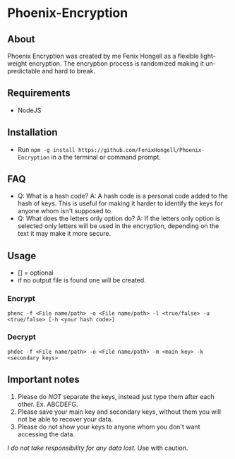 # Phoenix-Encryption

## About

Phoenix Encryption was created by me Fenix Hongell as a flexible light-weight encryption. The encryption process is randomized making it un-predictable and hard to break.

## Requirements

- NodeJS

## Installation

- Run `npm -g install https://github.com/FenixHongell/Phoenix-Encryption` in a the terminal or command prompt.

## FAQ

- Q: What is a hash code?
  A: A hash code is a personal code added to the hash of keys. This is useful for making it harder to identify the keys for anyone whom isn't supposed to.
- Q: What does the letters only option do?
  A: If the letters only option is selected only letters will be used in the encryption, depending on the text it may make it more secure.

## Usage

- [] = optional
- if no output file is found one will be created.

### Encrypt

`phenc -f <File name/path> -o <File name/path> -l <true/false> -u <true/false> [-h <your hash code>]`

### Decrypt

`phdec -f <File name/path> -o <File name/path> -m <main key> -k <secondary keys>`

## Important notes

1. Please do _NOT_ separate the keys, instead just type them after each other. Ex. ABCDEFG.
2. Please save your main key and secondary keys, without them you will not be able to recover your data.
3. Please do not show your keys to anyone whom you don't want accessing the data.

_I do not take responsibility for any data lost._ Use with caution.
